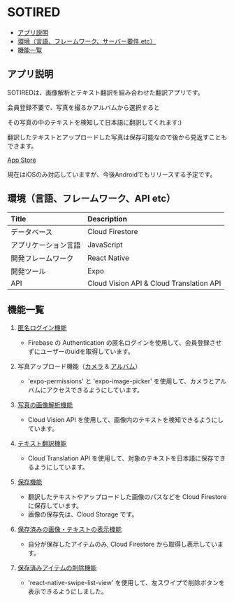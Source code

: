 # SOTIRED

-   [アプリ説明](#explanation)
-   [環境（言語、フレームワーク、サーバー要件 etc）](#dependency)
-   [機能一覧](#functions)

## <a id="explanation"> アプリ説明 </a>

SOTIREDは、画像解析とテキスト翻訳を組み合わせた翻訳アプリです。

会員登録不要で、写真を撮るかアルバムから選択すると

その写真の中のテキストを検知して日本語に翻訳してくれます:)

翻訳したテキストとアップロードした写真は保存可能なので後から見返すこともできます。

[App Store](https://apps.apple.com/us/app/sotired/id1538548990)

現在はiOSのみ対応していますが、今後Androidでもリリースする予定です。

## <a id="dependency"> 環境（言語、フレームワーク、API etc） </a>

| Title      | Description |
| :--------- | :---------- |
| データベース     | Cloud Firestore |
| アプリケーション言語 | JavaScript |
| 開発フレームワーク  | React Native |
| 開発ツール  | Expo |
| API | Cloud Vision API & Cloud Translation API |

## <a id="functions"> 機能一覧 </a>

1.  [匿名ログイン機能](https://github.com/RyuAndShit/SOTIRED/blob/master/App.tsx)

    -   Firebase の Authentication の匿名ログインを使用して、会員登録させずにユーザーのuidを取得しています。

2.  写真アップロード機能（[カメラ](https://github.com/RyuAndShit/SOTIRED/blob/master/functions/Camera.js) & [アルバム](https://github.com/RyuAndShit/SOTIRED/blob/master/functions/Library.js)）

    -   'expo-permissions' と 'expo-image-picker' を使用して、カメラとアルバムにアクセスできるようにしています。

3.  [写真の画像解析機能](https://github.com/RyuAndShit/SOTIRED/blob/master/functions/CloudVision.js)

    -   Cloud Vision API を使用して、画像内のテキストを検知できるようにしています。

4.  [テキスト翻訳機能](https://github.com/RyuAndShit/SOTIRED/blob/master/functions/CloudTranslation.js)

    -   Cloud Translation API を使用して、対象のテキストを日本語に保存できるようにしています。

5.  [保存機能](https://github.com/RyuAndShit/SOTIRED/blob/master/functions/Firebase.js)

    -   翻訳したテキストやアップロードした画像のパスなどを Cloud Firestore に保存しています。
    -   画像の保存先は、Cloud Storage です。
    
6.  [保存済みの画像・テキストの表示機能](https://github.com/RyuAndShit/SOTIRED/blob/master/functions/Firebase.js)

    -   自分が保存したアイテムのみ, Cloud Firestore から取得し表示しています。
    
7. [保存済みアイテムの削除機能](https://github.com/RyuAndShit/SOTIRED/blob/master/components/TabTwo.js)

    -   'react-native-swipe-list-view' を使用して、左スワイプで削除ボタンを表示できるようにしました。
